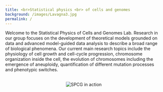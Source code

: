 ```yaml
---
title: <br>Statistical physics <br> of cells and genomes
background: /images/Lavagna3.jpg
permalink: /
---
```


Welcome to the Statistical Physics of Cells and Genomes Lab. Research in our group focuses on the development of theoretical models grounded on data and advanced model-guided data analysis to describe a broad range of biological phenomena. Our current main research topics include the physiology of cell growth and cell-cycle progression, chromosome organization inside the cell, the evolution of chromosomes including the emergence of aneuploidy, quantification of different mutation processes and phenotypic switches.
<br><br>
<p align="center">
  <img src="images/LavagnaSmallestGray.gif" alt="SPCG in action" />
</p>

<!--
<p align="center">
<a href="https://www.ifom.eu/en"  target="_blank">
    <img src="/spcg/images/logoIFOM60grey.png" width="75" height="30">
    </a> 
 <a href="https://www.unimi.it/en"  target="_blank">
    <img src="/spcg/images/logoUNIMI60grey.png" width="86" height="30">
    </a> 
</p>
-->
